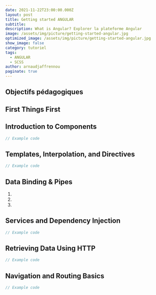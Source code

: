 ```yaml
---
date: 2021-11-22T23:00:00.000Z
layout: post
title: Getting started ANGULAR
subtitle: 
description: What is Angular? Explorer la plateforme Angular
image: /assets/img/picture/getting-started-angular.jpg
optimized_image: /assets/img/picture/getting-started-angular.jpg
show_image: false
category: tutoriel
tags:
  - ANGULAR
  - SCSS
author: arnaudjaffrennou
paginate: true
---
```


## Objectifs pédagogiques

## First Things First

<!--page-->
## Introduction to Components

```js
// Example code
```

## Templates, Interpolation, and Directives

```js
// Example code
```

<!--page-->
## Data Binding & Pipes

1. 
2. 
3. 

<!--page-->
## Services and Dependency Injection

```js
// Example code
```

<!--page-->
## Retrieving Data Using HTTP

```js
// Example code
```

<!--page-->
## Navigation and Routing Basics

```js
// Example code
```